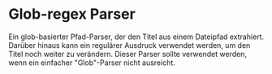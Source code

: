 # Glob-regex Parser

Ein glob-basierter Pfad-Parser, der den Titel aus einem Dateipfad extrahiert. Darüber hinaus kann ein regulärer Ausdruck verwendet werden, um den Titel noch weiter zu verändern. Dieser Parser sollte verwendet werden, wenn ein einfacher "Glob"-Parser nicht ausreicht.
